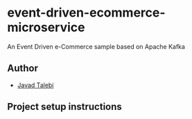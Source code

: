 # event-driven-ecommerce-microservice
An Event Driven e-Commerce sample based on Apache Kafka

## Author
- [Javad Talebi](https://github.com/JavadTalebiJava) 

## Project setup instructions

